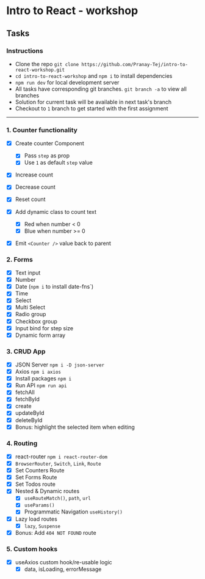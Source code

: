 # Intro to React - workshop

## Tasks

### Instructions

- Clone the repo `git clone https://github.com/Pranay-Tej/intro-to-react-workshop.git`
- `cd intro-to-react-workshop` and `npm i` to install dependencies
- `npm run dev` for local development server
- All tasks have corresponding git branches. `git branch -a` to view all branches
- Solution for current task will be available in next task's branch
- Checkout to `1` branch to get started with the first assignment

---

### 1. Counter functionality

- [x] Create counter Component

  - [x] Pass `step` as prop
  - [x] Use `1` as default `step` value

- [x] Increase count
- [x] Decrease count
- [x] Reset count
- [x] Add dynamic class to count text

  - [x] Red when number < 0
  - [x] Blue when number >= 0

- [x] Emit `<Counter />` value back to parent

### 2. Forms

- [x] Text input
- [x] Number
- [x] Date (`npm i` to install date-fns`)
- [x] Time
- [x] Select
- [x] Multi Select
- [x] Radio group
- [x] Checkbox group
- [x] Input bind for step size
- [x] Dynamic form array

### 3. CRUD App

- [x] JSON Server `npm i -D json-server`
- [x] Axios `npm i axios`
- [x] Install packages `npm i`
- [x] Run API `npm run api`
- [x] fetchAll
- [x] fetchById
- [x] create
- [x] updateById
- [x] deleteById
- [x] Bonus: highlight the selected item when editing

### 4. Routing

- [x] react-router `npm i react-router-dom`
- [x] `BrowserRouter`, `Switch`, `Link`, `Route`
- [x] Set Counters Route
- [x] Set Forms Route
- [x] Set Todos route
- [x] Nested & Dynamic routes
  - [x] `useRouteMatch()`, `path`, `url`
  - [x] `useParams()`
  - [x] Programmatic Navigation `useHistory()`
- [x] Lazy load routes
  - [x] `lazy`, `Suspense`
- [x] Bonus: Add `404 NOT FOUND` route

### 5. Custom hooks

- [x] useAxios custom hook/re-usable logic
  - [x] data, isLoading, errorMessage
